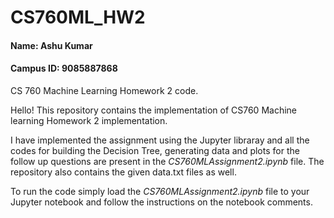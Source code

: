 # CS760ML_HW2

#### Name: Ashu Kumar
#### Campus ID: 9085887868


CS 760 Machine Learning Homework 2 code.

Hello!
This repository contains the implementation of CS760 Machine learning Homework 2 implementation.

I have implemented the assignment using the Jupyter libraray and all the codes for building the Decision Tree, generating data and plots for the follow up questions are present in the *CS760MLAssignment2.ipynb* file. The repository also contains the given data.txt files as well. 

To run the code simply load the *CS760MLAssignment2.ipynb* file to your Jupyter notebook and follow the instructions on the notebook comments.
